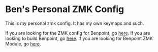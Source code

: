 # Ben's Personal ZMK Config

This is my personal zmk config. It has my own keymaps and such.

If you are looking for the ZMK config for Benpoint, go [here](https://github.com/benefitbug/zmk-config-benpoint).
If you are looking to build Benpoint, go [here](https://github.com/benefitbug/benpoint).
If you are looking for Benpoint ZMK Module, go [here](https://github.com/benefitbug/zmk-module-benpoint).